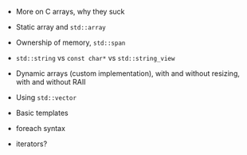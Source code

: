 - More on C arrays, why they suck
- Static array and `std::array`
- Ownership of memory, `std::span`
- `std::string` vs `const char*` vs `std::string_view`

- Dynamic arrays (custom implementation), with and without resizing, with and without RAII
- Using `std::vector`
- Basic templates

- foreach syntax
- iterators?